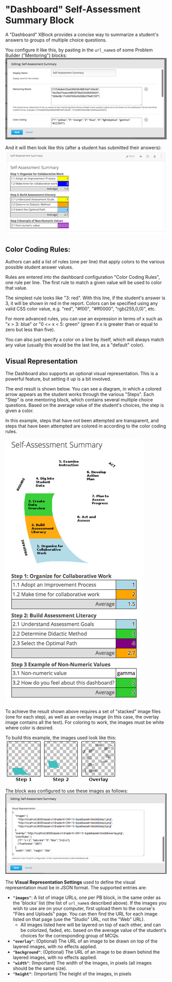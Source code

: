 "Dashboard" Self-Assessment Summary Block
=========================================

A "Dashboard" XBlock provides a concise way to summarize a student's answers to
groups of multiple choice questions.

You configure it like this, by pasting in the `url_name`s of some Problem
Builder ("Mentoring") blocks:
![Screen shot of Dashboard XBlock configuration](img/dashboard-configuration.png)


And it will then look like this (after a student has submitted their answers):
![Screen shot of a Dashboard XBlock](img/dashboard-example.png)


Color Coding Rules:
-------------------

Authors can add a list of rules (one per line) that apply colors to the various
possible student answer values.

Rules are entered into the dashboard configuration "Color Coding Rules", one
rule per line. The first rule to match a given value will be used to color
that value.

The simplest rule looks like "3: red". With this line, if the student's answer
is 3, it will be shown in red in the report. Colors can be specified using any
valid CSS color value, e.g. "red", "#f00", "#ff0000", "rgb(255,0,0)", etc.

For more advanced rules, you can use an expression in terms of x such as
"x > 3: blue" or "0 <= x < 5: green" (green if x is greater than or equal to
zero but less than five).

You can also just specify a color on a line by itself, which will always match
any value (usually this would be the last line, as a "default" color).


Visual Representation
---------------------

The Dashboard also supports an optional visual representation. This is a
powerful feature, but setting it up is a bit involved.

The end result is shown below. You can see a diagram, in which a colored arrow
appears as the student works through the various "Steps". Each "Step" is one
mentoring block, which contains several multiple choice questions. Based on the
average value of the student's choices, the step is given a color.

In this example, steps that have not been attempted are transparent, and steps
that have been attempted are colored in according to the color coding rules.

![Screen shot of visual representation](img/dashboard-visual.png)

To achieve the result shown above requires a set of "stacked" image files (one
for each step), as well as an overlay image (in this case, the overlay image
contains all the text). For coloring to work, the images must be white where
color is desired.

To build this example, the images used look like this:  
![Images Used](img/dashboard-visual-instructions.png)

The block was configured to use these images as follows:
![Screen shot of visual representation rule configuration](img/dashboard-visual-config.png)

The **Visual Representation Settings** used to define the visual representation
must be in JSON format. The supported entries are:

* **`"images"`**: A list of image URLs, one per PB block, in the same order as
  the 'blocks' list (the list of `url_name`s described above). If the images you
  wish to use are on your computer, first upload them to the course's "Files and
  Uploads" page. You can then find the URL for each image listed on that page
  (use the "Studio" URL, not the "Web" URL).
    * All images listed here will be layered on top of each other, and can be
    colorized, faded, etc. based on the average value of the student's choices
    for the corresponding group of MCQs.
* **`"overlay"`**: (Optional) The URL of an image to be drawn on top of the
  layered images, with no effects applied.
* **`"background"`**: (Optional) The URL of an image to be drawn behind the
  layered images, with no effects applied.
* **`"width"`**: (Important) The width of the images, in pixels (all images
  should be the same size).
* **`"height"`**: (Important) The height of the images, in pixels
